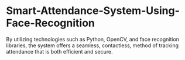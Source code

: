 # Smart-Attendance-System-Using-Face-Recognition
By utilizing technologies such as Python, OpenCV, and face recognition libraries, the system offers a seamless, contactless, method of tracking attendance that is both efficient and secure.
